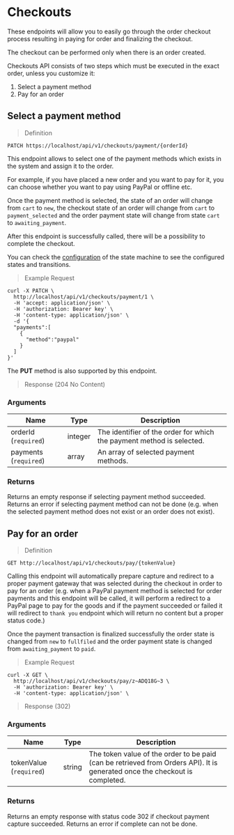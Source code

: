 # Checkouts

These endpoints will allow you to easily go through the order checkout process resulting in paying for order and finalizing the checkout.

The checkout can be performed only when there is an order created.

Checkouts API consists of two steps which must be executed in the exact order, unless you customize it:

1. Select a payment method
2. Pay for an order

## Select a payment method

> Definition

```shell
PATCH https://localhost/api/v1/checkouts/payment/{orderId}
```

This endpoint allows to select one of the payment methods which exists in the system and assign it to the order.

For example, if you have placed a new order and you want to pay for it, you can choose whether you want to pay using PayPal or offline etc.

Once the payment method is selected, the state of an order will change from `cart` to `new`, the checkout state of an order will change from `cart` to `payment_selected` and the order payment state will change from state `cart` to `awaiting_payment`.

After this endpoint is successfully called, there will be a possibility to complete the checkout.

<aside class="notice">You can check the <a href='https://github.com/sourcefabric/payments-hub/blob/master/src/PH/Bundle/CoreBundle/Resources/config/app/state_machine/ph_order_checkout.yml'>configuration</a> of the state machine to see the configured states and transitions.</aside>

> Example Request

```shell
curl -X PATCH \
  http://localhost/api/v1/checkouts/payment/1 \
  -H 'accept: application/json' \
  -H 'authorization: Bearer key' \
  -H 'content-type: application/json' \
  -d '{
  "payments":[
    {
      "method":"paypal"
    }
  ]
}'
```

<aside class="success">
The <b>PUT</b> method is also supported by this endpoint.
</aside>

> Response (204 No Content)

### Arguments

Name | Type | Description
--------- | ------- | -----------
orderId (`required`)| integer | The identifier of the order for which the payment method is selected.
payments (`required`)| array | An array of selected payment methods.

### Returns 

Returns an empty response if selecting payment method succeeded. Returns an error if selecting payment method can not be done (e.g. when the selected payment method does not exist or an order does not exist).

## Pay for an order

> Definition

```shell
GET http://localhost/api/v1/checkouts/pay/{tokenValue}
```

Calling this endpoint will automatically prepare capture and redirect to a proper payment gateway that was selected during the checkout in order to pay for an order (e.g. when a PayPal payment method is selected for order payments and this endpoint will be called, it will perform a redirect to a PayPal page to pay for the goods and if the payment succeeded or failed it will redirect to `thank you` endpoint which will return no content but a proper status code.)

Once the payment transaction is finalized successfully the order state is changed from `new` to `fullfiled` and the order payment state is changed from `awaiting_payment` to `paid`.

> Example Request

```shell
curl -X GET \
  http://localhost/api/v1/checkouts/pay/z~ADQ18G~3 \
  -H 'authorization: Bearer key' \
  -H 'content-type: application/json' \
```

> Response (302)

### Arguments

Name | Type | Description
--------- | ------- | -----------
tokenValue \(`required`)| string | The token value of the order to be paid (can be retrieved from Orders API). It is generated once the checkout is completed.

### Returns

Returns an empty response with status code 302 if checkout payment capture succeeded. Returns an error if complete can not be done.
